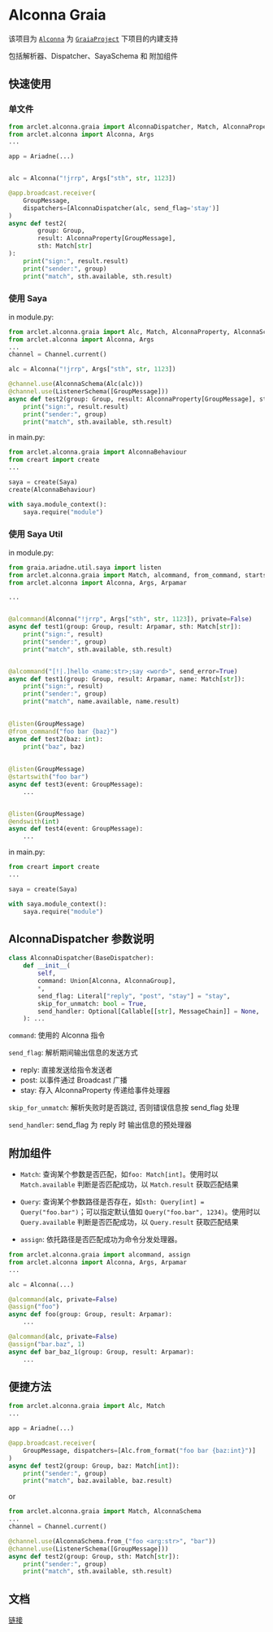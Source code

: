 # Alconna Graia

该项目为 [`Alconna`](https://github.com/ArcletProject/Alconna) 为 [`GraiaProject`](https://github.com/GraiaProject) 下项目的内建支持

包括解析器、Dispatcher、SayaSchema 和 附加组件

## 快速使用

### 单文件

```python
from arclet.alconna.graia import AlconnaDispatcher, Match, AlconnaProperty
from arclet.alconna import Alconna, Args
...

app = Ariadne(...)


alc = Alconna("!jrrp", Args["sth", str, 1123])

@app.broadcast.receiver(
    GroupMessage,
    dispatchers=[AlconnaDispatcher(alc, send_flag='stay')]
)
async def test2(
        group: Group,
        result: AlconnaProperty[GroupMessage],
        sth: Match[str]
):
    print("sign:", result.result)
    print("sender:", group)
    print("match", sth.available, sth.result)
```
### 使用 Saya

in module.py:
```python
from arclet.alconna.graia import Alc, Match, AlconnaProperty, AlconnaSchema
from arclet.alconna import Alconna, Args
...
channel = Channel.current()

alc = Alconna("!jrrp", Args["sth", str, 1123])

@channel.use(AlconnaSchema(Alc(alc)))
@channel.use(ListenerSchema([GroupMessage]))
async def test2(group: Group, result: AlconnaProperty[GroupMessage], sth: Match[str]):
    print("sign:", result.result)
    print("sender:", group)
    print("match", sth.available, sth.result)


```

in main.py:
```python
from arclet.alconna.graia import AlconnaBehaviour
from creart import create
...

saya = create(Saya)
create(AlconnaBehaviour)

with saya.module_context():
    saya.require("module")

```
### 使用 Saya Util

in module.py:

```python
from graia.ariadne.util.saya import listen
from arclet.alconna.graia import Match, alcommand, from_command, startswith, endswith
from arclet.alconna import Alconna, Args, Arpamar

...


@alcommand(Alconna("!jrrp", Args["sth", str, 1123]), private=False)
async def test1(group: Group, result: Arpamar, sth: Match[str]):
    print("sign:", result)
    print("sender:", group)
    print("match", sth.available, sth.result)


@alcommand("[!|.]hello <name:str>;say <word>", send_error=True)
async def test1(group: Group, result: Arpamar, name: Match[str]):
    print("sign:", result)
    print("sender:", group)
    print("match", name.available, name.result)

    
@listen(GroupMessage) 
@from_command("foo bar {baz}")
async def test2(baz: int):
    print("baz", baz)
    
    
@listen(GroupMessage)
@startswith("foo bar")
async def test3(event: GroupMessage):
    ...


@listen(GroupMessage)
@endswith(int)
async def test4(event: GroupMessage):
    ...
```

in main.py:
```python
from creart import create
...

saya = create(Saya)

with saya.module_context():
    saya.require("module")

```

## AlconnaDispatcher 参数说明

```python
class AlconnaDispatcher(BaseDispatcher):
    def __init__(
        self,
        command: Union[Alconna, AlconnaGroup],
        *,
        send_flag: Literal["reply", "post", "stay"] = "stay",
        skip_for_unmatch: bool = True,
        send_handler: Optional[Callable[[str], MessageChain]] = None,
    ): ...
```

`command`: 使用的 Alconna 指令

`send_flag`: 解析期间输出信息的发送方式
- reply: 直接发送给指令发送者
- post: 以事件通过 Broadcast 广播
- stay: 存入 AlconnaProperty 传递给事件处理器

`skip_for_unmatch`: 解析失败时是否跳过, 否则错误信息按 send_flag 处理

`send_handler`: send_flag 为 reply 时 输出信息的预处理器

## 附加组件

- `Match`: 查询某个参数是否匹配，如`foo: Match[int]`。使用时以 `Match.available` 判断是否匹配成功，以
`Match.result` 获取匹配结果

- `Query`: 查询某个参数路径是否存在，如`sth: Query[int] = Query("foo.bar")`；可以指定默认值如
`Query("foo.bar", 1234)`。使用时以 `Query.available` 判断是否匹配成功，以 `Query.result` 获取匹配结果

- `assign`: 依托路径是否匹配成功为命令分发处理器。

```python
from arclet.alconna.graia import alcommand, assign
from arclet.alconna import Alconna, Args, Arpamar
...

alc = Alconna(...)

@alcommand(alc, private=False)
@assign("foo")
async def foo(group: Group, result: Arpamar):
    ...

@alcommand(alc, private=False)
@assign("bar.baz", 1)
async def bar_baz_1(group: Group, result: Arpamar):
    ...
```

## 便捷方法

```python
from arclet.alconna.graia import Alc, Match
...

app = Ariadne(...)

@app.broadcast.receiver(
    GroupMessage, dispatchers=[Alc.from_format("foo bar {baz:int}")]
)
async def test2(group: Group, baz: Match[int]):
    print("sender:", group)
    print("match", baz.available, baz.result)
```

or

```python
from arclet.alconna.graia import Match, AlconnaSchema
...
channel = Channel.current()

@channel.use(AlconnaSchema.from_("foo <arg:str>", "bar"))
@channel.use(ListenerSchema([GroupMessage]))
async def test2(group: Group, sth: Match[str]):
    print("sender:", group)
    print("match", sth.available, sth.result)
```

## 文档

[链接](https://graiax.cn/guide/alconna.html#kirakira%E2%98%86dokidoki%E7%9A%84dispatcher)
